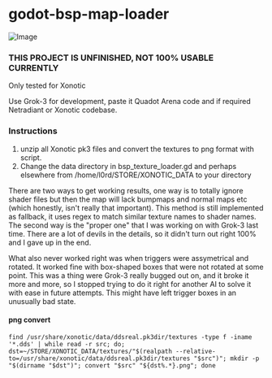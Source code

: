 # godot-bsp-map-loader

![Image](https://github.com/user-attachments/assets/e38526b6-bf77-47ae-b9b7-ae0dcd4a6c55)

### THIS PROJECT IS UNFINISHED, NOT 100% USABLE CURRENTLY

Only tested for Xonotic

Use Grok-3 for development, paste it Quadot Arena code and if required Netradiant or Xonotic codebase.

### Instructions

1. unzip all Xonotic pk3 files and convert the textures to png format with script.
2. Change the data directory in bsp_texture_loader.gd and perhaps elsewhere from /home/l0rd/STORE/XONOTIC_DATA to your directory

There are two ways to get working results, one way is to totally ignore shader files but then the map will lack bumpmaps and normal maps etc (which honestly, isn't really that important). This method is still implemented as fallback, it uses regex to match similar texture names to shader names. The second way is the "proper one" that I was working on with Grok-3 last time. There are a lot of devils in the details, so it didn't turn out right 100% and I gave up in the end.

What also never worked right was when triggers were assymetrical and rotated. It worked fine with box-shaped boxes that were not rotated at some point. This was a thing were Grok-3 really bugged out on, and it broke it more and more, so I stopped trying to do it right for another AI to solve it with ease in future attempts. This might have left trigger boxes in an unusually bad state.

#### png convert
```
find /usr/share/xonotic/data/ddsreal.pk3dir/textures -type f -iname '*.dds' | while read -r src; do; dst=~/STORE/XONOTIC_DATA/textures/"$(realpath --relative-to=/usr/share/xonotic/data/ddsreal.pk3dir/textures "$src")"; mkdir -p "$(dirname "$dst")"; convert "$src" "${dst%.*}.png"; done
```
